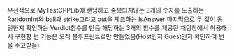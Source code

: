 우선적으로 MyTestCPPLib에 랜덤하고 중복되지않는 3개의 숫자를 도출하는 RandomInt와 ball과 strike그리고 out을 체크하는 IsAnswer 마지막으로 두 값이 동일한지 확인하는 Verdict함수를 만듬
해당하는 3개의 함수를 제공된 채팅창에서 이용해서 구현함
턴 기능은 오직 블루프린트로만 만들었음(Host인지 Guest인지 확인하여 턴을 주고받음)

